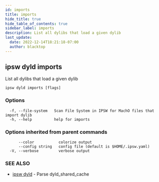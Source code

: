 ```yaml
---
id: imports
title: imports
hide_title: true
hide_table_of_contents: true
sidebar_label: imports
description: List all dylibs that load a given dylib
last_update:
  date: 2022-12-14T18:21:18-07:00
  author: blacktop
---
```

## ipsw dyld imports

List all dylibs that load a given dylib

```
ipsw dyld imports [flags]
```

### Options

```
  -f, --file-system   Scan File System in IPSW for MachO files that import dylib
  -h, --help          help for imports
```

### Options inherited from parent commands

```
      --color           colorize output
      --config string   config file (default is $HOME/.ipsw.yaml)
  -V, --verbose         verbose output
```

### SEE ALSO

* [ipsw dyld](/docs/cli/ipsw/dyld)	 - Parse dyld_shared_cache


